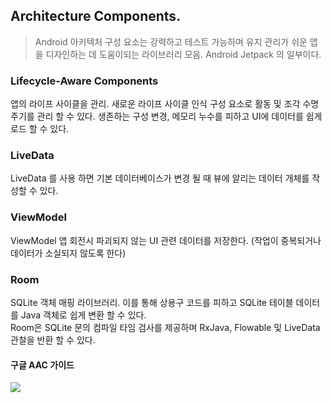 ## Architecture Components.

>Android 아키텍처 구성 요소는 강력하고 테스트 가능하며 유지 관리가 쉬운 앱을 디자인하는 데 도움이되는 라이브러리 모음.
Android Jetpack 의 일부이다.

### Lifecycle-Aware Components
앱의 라이프 사이클을 관리. 
새로운 라이프 사이클 인식 구성 요소로 활동 및 조각 수명주기를 관리 할 수 있다.
생존하는 구성 변경, 메모리 누수를 피하고 UI에 데이터를 쉽게로드 할 수 있다.

### LiveData
LiveData 를 사용 하면 기본 데이터베이스가 변경 될 때 뷰에 알리는 데이터 개체를 작성할 수 있다.

### ViewModel
ViewModel 앱 회전시 파괴되지 않는 UI 관련 데이터를 저장한다.
(작업이 중복되거나 데이터가 소실되지 않도록 한다)

### Room
SQLite 객체 매핑 라이브러리.
이를 통해 상용구 코드를 피하고 SQLite 테이블 데이터를 Java 객체로 쉽게 변환 할 수 있다.<br>
Room은 SQLite 문의 컴파일 타임 검사를 제공하며 RxJava, Flowable 및 LiveData 관찰을 반환 할 수 있다.


#### 구글 AAC 가이드
![](https://developer.android.com/topic/libraries/architecture/images/final-architecture.png)
